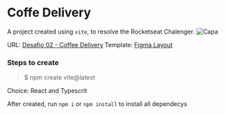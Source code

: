 # Coffe Delivery

A project created using `vite`, to resolve the Rocketseat Chalenger.
![Capa](https://user-images.githubusercontent.com/13954146/213616747-764e3de5-430a-4356-81f5-6bfbbb8ffcc3.png)

URL: [Desafio 02 - Coffee Delivery](https://efficient-sloth-d85.notion.site/Desafio-02-Coffee-Delivery-30e42a21fdb44b09a85244fc2c3dbdf9#d2d70ac72bc84764b36523fd884ddb41)
Template: [Figma Layout](<https://www.figma.com/file/Wmf8fcWI31PSw0oN1lsM3N/Coffee-Delivery-(Copy)?node-id=2%3A1550&t=Ns40qU72RsKtsy2y-0>)

### Steps to create

> $ npm create vite@latest

Choice: React and Typescrit

After created, run `npm i` or `npm install` to install all dependecys
